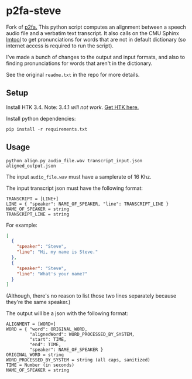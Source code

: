 p2fa-steve
==========

Fork of [p2fa.](http://www.ling.upenn.edu/phonetics/p2fa/) This python script computes an alignment between a speech audio file and a verbatim text transcript. It also calls on the CMU Sphinx [lmtool](http://www.speech.cs.cmu.edu/tools/lmtool-new.html) to get pronunciations for words that are not in default dictionary (so internet access is required to run the script).

I've made a bunch of changes to the output and input formats, and also to finding pronunciations for words that aren't in the dictionary.

See the original ``readme.txt`` in the repo for more details.

Setup
-----

Install HTK 3.4. Note: 3.4.1 *will not work*. [Get HTK here.](http://htk.eng.cam.ac.uk/)

Install python dependencies:

``pip install -r requirements.txt``


Usage
-----

``python align.py audio_file.wav transcript_input.json aligned_output.json``

The input ``audio_file.wav`` must have a samplerate of 16 Khz.

The input transcript json must have the following format: 

```
TRANSCRIPT = [LINE+]
LINE = { "speaker": NAME_OF_SPEAKER, "line": TRANSCRIPT_LINE }
NAME_OF_SPEAKER = string
TRANSCRIPT_LINE = string
```

For example:

```json
[
  {
    "speaker": "Steve",
    "line": "Hi, my name is Steve."
  },
  {
    "speaker": "Steve",
    "line": "What's your name?"
  }
]
```

(Although, there's no reason to list those two lines separately because they're the same speaker.)

The output will be a json with the following format:

```
ALIGNMENT = [WORD+]
WORD = { "word": ORIGINAL_WORD, 
         "alignedWord": WORD_PROCESSED_BY_SYSTEM,
         "start": TIME,
         "end": TIME,
         "speaker": NAME_OF_SPEAKER }
ORIGINAL_WORD = string
WORD_PROCESSED_BY_SYSTEM = string (all caps, sanitized)
TIME = Number (in seconds)
NAME_OF_SPEAKER = string
```
